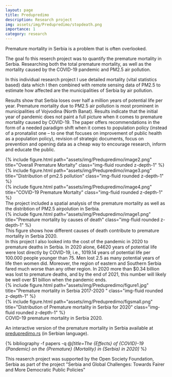 ```yaml
---
layout: page
title: Predupredimo
description: Research project
img: assets/img/Predupredimo/stopdeath.png
importance: 1
category: research
---
```


Premature mortality in Serbia is a problem that is often overlooked. 

The goal fo this reserch project  was to quantify the premature mortality in Serbia. 
Researching both the total premature mortality, as well as the mortality caused by the COVID-19 pandemic and PM2.5 air pollution. 

In this individual research project I use detailed mortality (vital statistics based) data which I then combined  with remote sensing data of PM2.5 to estimate how affected are the municipalities of Serbia by air pollution. 

Results show that Serbia loses over half a million years of potential life per year. Premature mortality due to PM2.5 air pollution is most prominent in municipalities of Vojvodina (North Banat). Results indicate that the initial year of pandemic does not paint a full picture when it comes to premature mortality caused by COVID-19. The paper offers recommendations in the form of a needed paradigm shift when it comes to population policy (instead of a pronatalist one – to one that focuses on improvement of public health as a population policy), revision of strategic documents, focus on prevention and opening data as a cheap way to encourage research, inform and educate the public.


<div class="row">
    <div class="col-sm mt-3 mt-md-0">
        {% include figure.html path="assets/img/Predupredimo/image2.png" title="Overall Premature Mortalty" class="img-fluid rounded z-depth-1" %}
    </div>
    <div class="col-sm mt-3 mt-md-0">
        {% include figure.html path="assets/img/Predupredimo/image3.png" title="Distribution of pm2.5 pollution" class="img-fluid rounded z-depth-1" %}
    </div>
    <div class="col-sm mt-3 mt-md-0">
        {% include figure.html path="assets/img/Predupredimo/image4.png" title="COVID-19 Premature Mortalty" class="img-fluid rounded z-depth-1" %}
    </div>
</div>
<div class="caption">
    The project included a spatial analysis of the premature mortality as well as the distribtion of PM2.5 airpolution in Serbia.
</div>
<div class="row">
    <div class="col-sm mt-3 mt-md-0">
        {% include figure.html path="assets/img/Predupredimo/image1.png" title="Premature mortality by causes of death" class="img-fluid rounded z-depth-1" %}
    </div>
</div>
<div class="caption">
    This figure shows how different causes of death contribute to premature mortality in Serbia 2020. 
</div>
In this project I also looked into the cost of the pandemic in 2020 to premature deaths in Serbia. In 2020 alone, 64620 years of potential life were lost directly by COVID-19, i.e., 1019.14 years of potential life per 100.000 people younger than 75. Men lost 2.5 as many potential years of life then women did. Moreover, the region of eastern and Southern Serbia fared much worse than any other region.  In 2020 more than $0.34 billion was lost to premature deaths, and by the end of 2021, this number will likely be well over $1 billion when the pandemic ends. 


<div class="row justify-content-sm-center">
    <div class="col-sm-8 mt-3 mt-md-0">
        {% include figure.html path="assets/img/Predupredimo/figure1.jpg" title="Premature mortality in Serbia 2017-2020 " class="img-fluid rounded z-depth-1" %}
    </div>
    <div class="col-sm-4 mt-3 mt-md-0">
        {% include figure.html path="assets/img/Predupredimo/figsmall.png" title="Distribution of Premature mortality in Serbia for 2020" class="img-fluid rounded z-depth-1" %}
    </div>
</div>
<div class="caption">
    COVID-19 premature mortality in Serbia 2020.
</div>

An interactive version of the premature mortality in Serbia available at <a href="predupredimo.rs" target="_blank">predupredimo.rs</a> (in Serbian language).

<div style="position: relative;">
<iframe style= "    position: absolute;
    top: 0;
    left: 0;
    width: 100%;
    height: 100%;
    border: none;" src="https://gljk.github.io/VI-CDI-MG"></iframe>
</div>


<div class="publications">

  
  {% bibliography -f papers -q @*[title=The {Effects} of {COVID}-19 {Pandemic} on the {Premature} {Mortality} in {Serbia} in 2020]* %}
 
 
</div>


This reaserch project was supported by the Open Society Foundation, Serbia as part of the project "Serbia and Global Challenges: Towards Fairer and More Democratic Public Policies"